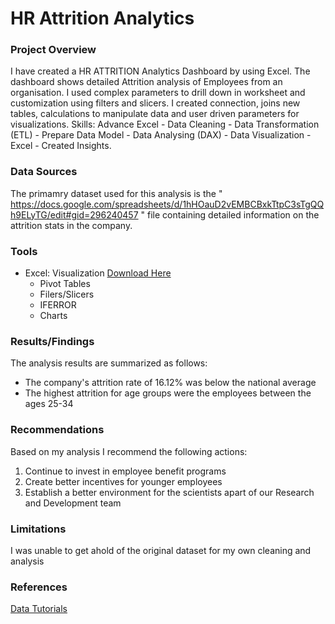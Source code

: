 # HR Attrition Analytics
### Project Overview
I have created a HR ATTRITION Analytics Dashboard by using Excel. The dashboard shows detailed Attrition analysis of Employees from an organisation. 
I used complex parameters to drill down in worksheet and customization using filters and slicers.
I created connection, joins new tables, calculations to manipulate data and user driven parameters for visualizations.
Skills: Advance Excel - Data Cleaning - Data Transformation (ETL) - Prepare Data Model - Data Analysing (DAX) - Data Visualization - Excel - Created Insights.
### Data Sources
The primamry dataset used for this analysis is the " https://docs.google.com/spreadsheets/d/1hHOauD2vEMBCBxkTtpC3sTgQQh9ELyTG/edit#gid=296240457 " file containing detailed information on the attrition stats in the company.
### Tools
- Excel: Visualization [Download Here](https://www.microsoft.com/en-us/)
   - Pivot Tables
   - Filers/Slicers
   - IFERROR
   - Charts

### Results/Findings
The analysis results are summarized as follows:
- The company's attrition rate of 16.12% was below the national average
- The highest attrition for age groups were the employees between the ages 25-34

### Recommendations
Based on my analysis I recommend the following actions:
1. Continue to invest in employee benefit programs
2. Create better incentives for younger employees
3. Establish a better environment for the scientists apart of our Research and Development team

### Limitations
I was unable to get ahold of the original dataset for my own cleaning and analysis

### References
[Data Tutorials](https://www.youtube.com/@datatutorials1)
